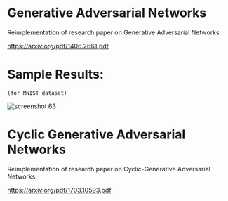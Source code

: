 # Generative Adversarial Networks
Reimplementation of research  paper on Generative Adversarial Networks:

https://arxiv.org/pdf/1406.2661.pdf

# Sample Results:
    (for MNIST dataset)
![screenshot 63](https://user-images.githubusercontent.com/34411770/49968106-d8841e00-ff4a-11e8-8805-b5f685ae49c5.png)




# Cyclic Generative Adversarial Networks
Reimplementation of research paper on Cyclic-Generative Adversarial Networks:

https://arxiv.org/pdf/1703.10593.pdf

